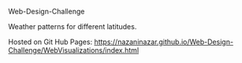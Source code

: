 Web-Design-Challenge


Weather patterns for  different latitudes. 


Hosted on Git Hub Pages: https://nazaninazar.github.io/Web-Design-Challenge/WebVisualizations/index.html
